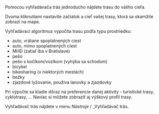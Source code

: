 Pomocou vyhľadávača trás jednoducho nájdete trasu do vášho cieľa.

Dvoma kliknutiami nastavíte začiatok a cieľ vašej trasy, ktorá sa okamžite zobrazí na mape.

Vyhľadávací algoritmus vypočíta trasu podľa typu prostriedku:

- auto, vrátane spoplatnených ciest
- auto, mimo spoplatnených ciest
- MHD (zatiaľ iba v Bratislave)
- pešo
- pešo s kočíkom/vozíkom (vyhýba sa schodom)
- bicykel
- bikesharing (v niektorých mestách)
- bežky
- zjazdové lyžovanie, používa lanovky a zjazdovky

Pri výpočte sa kladie dôraz na preferencie danej aktivity - turistické trasy, cyklotrasy, ...
Naviac si môžete zobraziť aj výškový profil trasy.

Vyhľadávač trás nájdete v menu _Nástroje_ / _Vyhľadávač trás.

